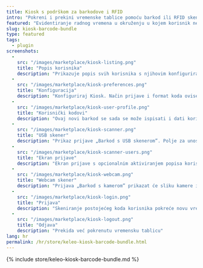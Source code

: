 ```yaml
---
title: Kiosk s podrškom za barkodove i RFID
intro: "Pokreni i prekini vremenske tablice pomoću barkod ili RFID skenera za evidentiranje radnog vremena"
featured: "Evidentiranje radnog vremena u okruženju u kojem korisnik nema pristup Kimaiju (npr. u skladištu) korištenjem barkod ili RFID skenera za pokretanje i prekidanje vremenskih tablica." 
slug: kiosk-barcode-bundle
type: featured
tags:
  - plugin
screenshots:
  - 
    src: "/images/marketplace/kiosk-listing.png"
    title: "Popis korisnika"
    description: "Prikazuje popis svih korisnika s njihovim konfiguriranim vrstama kodova za prijavu"
  - 
    src: "/images/marketplace/kiosk-preferences.png"
    title: "Konfiguracija"
    description: "Konfiguriraj Kiosk. Način prijave i format koda ovise jedan o drugome"
  - 
    src: "/images/marketplace/kiosk-user-profile.png"
    title: "Korisnički kodovi"
    description: "Ovaj novi barkod se sada se može ispisati i dati korisniku"
  - 
    src: "/images/marketplace/kiosk-scanner.png"
    title: "USB skener"
    description: "Prikaz prijave „Barkod s USB skenerom”. Polje za unos je unaprijed odabrano i skener će ga poslati nakon što pronađe kod"
  - 
    src: "/images/marketplace/kiosk-scanner-users.png"
    title: "Ekran prijave"
    description: "Ekran prijave s opcionalnim aktiviranjem popisa korisnika"
  - 
    src: "/images/marketplace/kiosk-webcam.png"
    title: "Webcam skener"
    description: "Prijava „Barkod s kamerom” prikazat će sliku kamere i neprestano skenirati barkodove"
  - 
    src: "/images/marketplace/kiosk-login.png"
    title: "Prijava"
    description: "Skeniranje postojećeg koda korisnika pokreće novu vremensku tablicu"
  - 
    src: "/images/marketplace/kiosk-logout.png"
    title: "Odjava"
    description: "Prekida već pokrenutu vremensku tablicu"
lang: hr
permalink: /hr/store/keleo-kiosk-barcode-bundle.html
---
```


{% include store/keleo-kiosk-barcode-bundle.md %}

